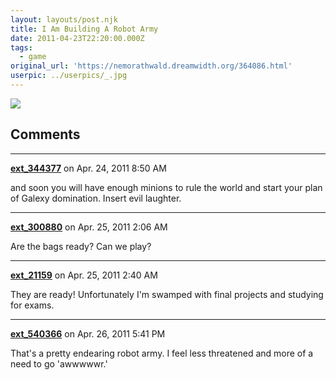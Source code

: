 ```yaml
---
layout: layouts/post.njk
title: I Am Building A Robot Army
date: 2011-04-23T22:20:00.000Z
tags:
  - game
original_url: 'https://nemorathwald.dreamwidth.org/364086.html'
userpic: ../userpics/_.jpg
---
```

![](https://lh3.googleusercontent.com/_ENXtTKU9j1A/TbN6WMz3AQI/AAAAAAAAIjY/K2_g20uFrB0/s400/5647499895_f6607aae87_o.jpg)

## Comments

---

**[ext_344377](https://www.dreamwidth.org/users/ext_344377)** on Apr. 24, 2011 8:50 AM

and soon you will have enough minions to rule the world and start your plan of Galexy domination. Insert evil laughter.

---

**[ext_300880](https://www.dreamwidth.org/users/ext_300880)** on Apr. 25, 2011 2:06 AM

Are the bags ready? Can we play?

---

**[ext_21159](https://www.dreamwidth.org/users/ext_21159)** on Apr. 25, 2011 2:40 AM

They are ready! Unfortunately I'm swamped with final projects and studying for exams.

---

**[ext_540366](https://www.dreamwidth.org/users/ext_540366)** on Apr. 26, 2011 5:41 PM

That's a pretty endearing robot army. I feel less threatened and more of a need to go 'awwwwwr.'
